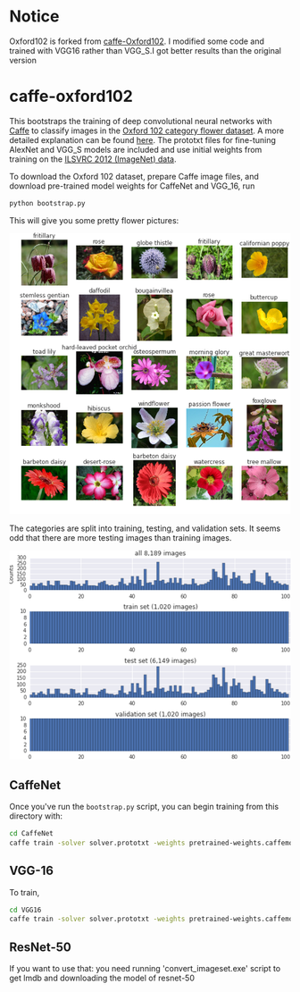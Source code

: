 # Notice
Oxford102 is forked from [caffe-Oxford102](https://github.com/jimgoo/caffe-oxford102).
I modified some code and trained with VGG16 rather than VGG_S.I got better results than the original version

# caffe-oxford102

This bootstraps the training of deep convolutional neural networks with [Caffe](http://caffe.berkeleyvision.org/) to classify images in the [Oxford 102 category flower dataset](http://www.robots.ox.ac.uk/~vgg/data/flowers/102/index.html). A more detailed explanation can be found [here](http://jimgoo.com/flower-power/). The prototxt files for fine-tuning AlexNet and VGG_S models are included and use initial weights from training on the [ILSVRC 2012 (ImageNet) data](http://www.image-net.org/challenges/LSVRC/2012/). 

To download the Oxford 102 dataset, prepare Caffe image files, and download pre-trained model weights for CaffeNet and VGG_16, run

```bash
python bootstrap.py
```
This will give you some pretty flower pictures:

![alt tag](Oxford102/plots/flowers.png)

The categories are split into training, testing, and validation sets. It seems odd that there are more testing images than training images.

![alt tag](Oxford102/plots/splits.png)

## CaffeNet

Once you've run the `bootstrap.py` script, you can begin training from this directory with:

```bash
cd CaffeNet
caffe train -solver solver.prototxt -weights pretrained-weights.caffemodel -gpu 0
```


## VGG-16

To train,

```bash
cd VGG16
caffe train -solver solver.prototxt -weights pretrained-weights.caffemodel -gpu 0
```

## ResNet-50
If you want to use that:
you need running 'convert_imageset.exe' script to get lmdb and downloading the model of resnet-50

